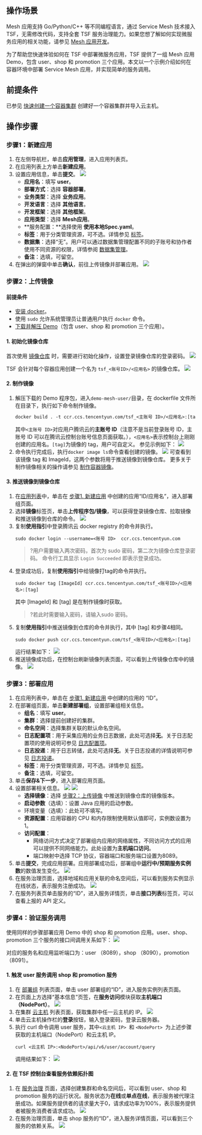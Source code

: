 ## 操作场景

Mesh 应用支持 Go/Python/C++ 等不同编程语言，通过 Service Mesh 技术接入 TSF，无需修改代码，支持全套 TSF 服务治理能力。如果您想了解如何实现微服务应用的相关功能，请参见 [Mesh 应用开发](#building)。

为了帮助您快速体验如何在 TSF 中部署微服务应用，TSF 提供了一组 Mesh 应用 Demo，包含 user、shop 和 promotion 三个应用。本文以一个示例介绍如何在容器环境中部署 Service Mesh 应用，并实现简单的服务调用。



## 前提条件

已参见 [快速创建一个容器集群](https://cloud.tencent.com/document/product/649/55505) 创建好一个容器集群并导入云主机。


[](id:building)
## 操作步骤

[](id:step1)
### 步骤1：新建应用

1. 在左侧导航栏，单击**应用管理**，进入应用列表页。
2. 在应用列表上方单击**新建应用**。
3. 设置应用信息，单击**提交**。
   ![](https://qcloudimg.tencent-cloud.cn/raw/8944525b1b3eec0a85630d055dc4e31d.png)
   - **应用名**：填写 **user**。
   - **部署方式**：选择 **容器部署**。
   - **业务类型**：选择 **业务应用**。
   - **开发语言**：选择 **其他语言**。
   - **开发框架**：选择 **其他框架**。
   - **应用类型**：选择 **Mesh应用**。
   - **服务配置：**选择使用 **使用本地Spec.yaml**。
   - **标签**：用于分类管理资源，可不选。详情参见 [标签](https://cloud.tencent.com/document/product/649/53869)。
   - **数据集**：选择“无”。用户可以通过数据集管理配置不同的子账号和协作者使用不同资源的权限，详情参阅 [数据集管理](https://cloud.tencent.com/document/product/649/38326)。
   - **备注**：选填，可留空。
4. 在弹出的弹窗中单击**确认**，前往上传镜像并部署应用。
   ![](https://main.qcloudimg.com/raw/761b87560d72e3a9e4b00a0d3b05a3b3.png)



[](id:step2)
### 步骤2：上传镜像

#### 前提条件

- [安装 docker](https://www.docker.com/products/docker-desktop)。
- 使用 `sudo` 允许系统管理员让普通用户执行 `docker` 命令。
- [下载并解压 Demo](https://main.qcloudimg.com/raw/b4a0a86d3eb11bcee368b3eccf6e3052/tsf_python_docker_demo-1225.tar.gz)（包含 user、shop 和 promotion 三个应用）。



#### 1. 初始化镜像仓库

首次使用 [镜像仓库](https://console.cloud.tencent.com/tsf/image) 时，需要进行初始化操作，设置登录镜像仓库的登录密码。
![](https://main.qcloudimg.com/raw/464e16a2db8c976784a226aa031b1c56.png)

TSF 会针对每个容器应用创建一个名为 `tsf_<账号ID>/<应用名>` 的镜像仓库。
![](https://qcloudimg.tencent-cloud.cn/raw/44244ad9524cc86d0ac97c21c0f666d4.png)

#### 2. 制作镜像

1. 解压下载的 Demo 程序包，进入`demo-mesh-user/`目录，在 dockerfile 文件所在目录下，执行如下命令制作镜像。
   ```dockerfile
   docker build . -t ccr.ccs.tencentyun.com/tsf_<主账号 ID>/<应用名>:[tag]
   ```
   其中`<主账号 ID>`对应用户腾讯云的**主账号 ID**（注意不是当前登录账号 ID，主账号 ID 可以在腾讯云控制台账号信息页面获取。），`<应用名>`表示控制台上刚刚创建的应用名。`[tag]`为镜像的 tag，用户可自定义。
   参见示例如下：
![](https://qcloudimg.tencent-cloud.cn/raw/d83e710fe3a81515fdc0c26a8911e9a8.png)
2. 命令执行完成后，执行`docker image ls`命令查看创建的镜像。
![](https://qcloudimg.tencent-cloud.cn/raw/5b1ac6663dfe313457f08505ca41d20f.png)
   可查看到该镜像 tag 和 ImageId，这两个参数将用于推送镜像到镜像仓库。
更多关于制作镜像相关的操作请参见 [制作容器镜像](https://cloud.tencent.com/document/product/649/17007)。

#### 3. 推送镜像到镜像仓库

1. 在[应用列表](https://console.cloud.tencent.com/tsf/app)中，单击在 [步骤1. 新建应用](#step1) 中创建的应用“ID/应用名”，进入部署组页面。
2. 选择**镜像**标签页，单击**上传程序包/镜像**，可以获得登录镜像仓库、拉取镜像和推送镜像到仓库的命令。
  ![](https://qcloudimg.tencent-cloud.cn/raw/57416809cf15c4220511e4567e2aac61.png)
3. 复制**使用指引**中登录腾讯云 docker registry 的命令并执行。
   ```
   sudo docker login --username=<账号 ID>  ccr.ccs.tencentyun.com
   ```
   >?用户需要输入两次密码，首次为 sudo 密码，第二次为镜像仓库登录密码。
   命令行工具显示 `Login Succeeded` 即表示登录成功。
4. 登录成功后，复制**使用指引**中给镜像打tag的命令并执行。
   ```
   sudo docker tag [ImageId] ccr.ccs.tencentyun.com/tsf_<账号ID>/<应用名>:[tag]
   ```
   其中 [ImageId] 和 [tag] 是在制作镜像时获取。
   >?若此时需要输入密码，请输入sudo 密码。
5. 复制**使用指引**中推送镜像到仓库的命令并执行，其中 [tag] 和步骤4相同。
   ```
   sudo docker push ccr.ccs.tencentyun.com/tsf_<账号ID>/<应用名>:[tag] 
   ```
   运行结果如下：
![](https://qcloudimg.tencent-cloud.cn/raw/b01b6df9550819ffd2f19c48bddb98b7.png)
6. 推送镜像成功后，在控制台刷新镜像列表页面，可以看到上传镜像仓库中的镜像。
   ![](https://qcloudimg.tencent-cloud.cn/raw/a636cdb35ca67866e2c23c8c472af44c.png)

### 步骤3：部署应用

1. 在应用列表中，单击在 [步骤1. 新建应用](#step1) 中创建的应用的 “ID”。
2. 在部署组页面，单击**新建部署组**，设置部署组相关信息。
   - **组名**：填写 **user**。
   - **集群**：选择提前创建好的集群。
   - **命名空间**：选择集群关联的默认命名空间。
   - **日志配置项**：用于采集应用的业务日志数据，此处可选择**无**。关于日志配置项的使用说明可参见 [日志配置项](https://cloud.tencent.com/document/product/649/13697)。
   - **日志投递**：用于日志转储，此处可选择**无**。关于日志投递的详情说明可参见 [日志投递](https://cloud.tencent.com/document/product/649/43510)。
   - **标签**：用于分类管理资源，可不选。详情参见 [标签](https://cloud.tencent.com/document/product/649/53869)。
   - **备注**：选填，可留空。
3. 单击**保存&下一步**，进入部署应用页面。
4. 设置部署相关信息。
![](https://qcloudimg.tencent-cloud.cn/raw/b016247838c8b956b2fc6d5e5bb07457.png)
   ![](https://qcloudimg.tencent-cloud.cn/raw/963d9d8478d55def1f45fd7734c7d44f.png)
   - **选择镜像**：选择 [步骤2：上传镜像](#step2) 中推送到镜像仓库的镜像版本。
   - **启动参数**（选填）：设置 Java 应用的启动参数。
   - 环境变量（选填）：此处可不填写。
   - **资源配置**：应用容器的 CPU 和内存限制使用默认值即可，实例数设置为1。
   - **访问配置**： 
     - 网络访问方式决定了部署组内应用的网络属性，不同访问方式的应用可以提供不同网络能力。此处设置为**主机端口访问**。
     - 端口映射中选择 TCP 协议，容器端口和服务端口设置为8089。
5. 单击**提交**，完成应用部署。应用部署成功后，部署组中**运行中/预期服务实例数**的数值发生变化。
![](https://qcloudimg.tencent-cloud.cn/raw/053bc414c5377dc57a49e65289c78408.png)
6. 在服务治理页面，选择地域和应用关联的命名空间后，可以看到服务实例显示在线状态，表示服务注册成功。
![](https://qcloudimg.tencent-cloud.cn/raw/87d60f78b7713b575199832468bea86c.png)
7. 在服务列表页单击服务的“ID”，进入服务详情页，单击**接口列表**标签页，可以查看上报的 API 定义。



### 步骤4：验证服务调用

使用同样的步骤部署应用 Demo 中的 shop 和 promotion 应用。user、shop、promotion 三个服务的接口间调用关系如下：
![](https://main.qcloudimg.com/raw/4b4cfb3f587dcca35f975db0c924542a.png)

对应的服务名和应用监听端口为：user （8089），shop （8090），promotion （8091）。

#### 1. 触发 user 服务调用 shop 和 promotion 服务 
1. 在 [部署组](https://console.cloud.tencent.com/tsf/group) 列表页面，单击 user 部署组的“ID”，进入服务实例列表页面。
2. 在页面上方选择“基本信息”页签，在**服务访问**模块获取**主机端口（NodePort）**。
   ![](https://qcloudimg.tencent-cloud.cn/raw/f676f66378ef9f888f23de6ebb9e6500.png)
3. 在集群 [云主机](https://console.cloud.tencent.com/tsf/cluster-detai) 列表页面，获取集群中任一云主机的 IP。
![](https://qcloudimg.tencent-cloud.cn/raw/81c3f5e7c1dd47596c6c168d4cea0cc7.png)
4. 单击云主机操作栏的**登录**按钮，输入登录密码，登录云服务器。
5. 执行 curl 命令调用 user 服务，其中`<云主机 IP> `和 `<NodePort> `为上述步骤获取的主机端口（NodePort）和云主机 IP。
   ```
   curl <云主机 IP>:<NodePort>/api/v6/user/account/query
   ```
   调用结果如下：
   ![](https://qcloudimg.tencent-cloud.cn/raw/9222eb6578d2cc6a262fe744d0507f28.png)

   

#### 2. 在 TSF 控制台查看服务依赖拓扑图

1. 在 [服务治理](https://console.cloud.tencent.com/tsf/service) 页面，选择创建集群和命名空间后，可以看到 user、shop 和 promotion 服务的运行状况。服务状态为**在线**或**单点在线**，表示服务被代理注册成功。如果服务提供者的请求量大于0，请求成功率为100%，表示服务提供者被服务消费者请求成功。
![](https://qcloudimg.tencent-cloud.cn/raw/ea108ded4d9249876374d817a99b2ad8.png)
2. 在服务治理页面，单击 shop 服务的“ID”，进入服务详情页面，可以看到三个服务的依赖关系。
   ![](https://qcloudimg.tencent-cloud.cn/raw/d1c6821c4658746c527ea469d01f1c8a.png)

   
